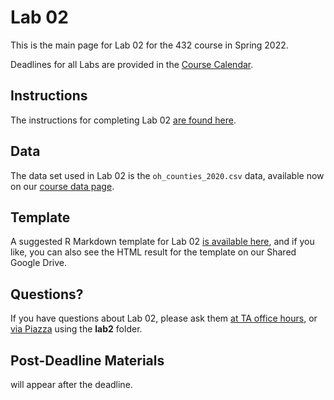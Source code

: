 # Lab 02 

This is the main page for Lab 02 for the 432 course in Spring 2022.

Deadlines for all Labs are provided in the [Course Calendar](https://thomaselove.github.io/432/calendar.html).

## Instructions

The instructions for completing Lab 02 [are found here](https://github.com/THOMASELOVE/432-2022/blob/main/labs/lab02/lab02_instructions.md).

## Data

The data set used in Lab 02 is the `oh_counties_2020.csv` data, available now on our [course data page](https://github.com/THOMASELOVE/432-data).

## Template

A suggested R Markdown template for Lab 02 [is available here](https://github.com/THOMASELOVE/432-2022/blob/main/labs/lab02/lab02_template.Rmd), and if you like, you can also see the HTML result for the template on our Shared Google Drive.

## Questions?

If you have questions about Lab 02, please ask them [at TA office hours](https://thomaselove.github.io/432/contact.html), or [via Piazza](https://piazza.com/case/spring2022/pqhs432) using the **lab2** folder.

## Post-Deadline Materials

will appear after the deadline.
